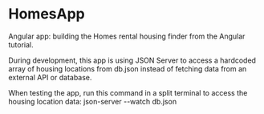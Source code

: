 # HomesApp
Angular app: building the Homes rental housing finder from the Angular tutorial.

During development, this app is using JSON Server to access a hardcoded array of housing locations from db.json instead of fetching data from an external API or database.  

When testing the app, run this command in a split terminal to access the housing location data: json-server --watch db.json



